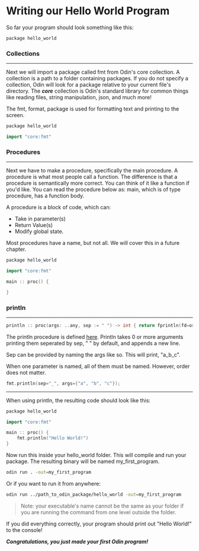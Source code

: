 # Writing our Hello World Program

So far your program should look something like this:
```cpp
package hello_world
```

### Collections
---

Next we will import a package called fmt from Odin's core collection.
A collection is a path to a folder containing packages. If you do not specify a collection, Odin will look for a package relative to your current file's directory.
The ***core*** collection is Odin's standard library for common things like reading files, string manipulation, json, and much more!

The fmt, format, package is used for formatting text and printing to the screen.

```cpp
package hello_world

import "core:fmt"
```

### Procedures
---

Next we have to make a procedure, specifically the main procedure.
A procedure is what most people call a function. 
The difference is that a procedure is semantically more correct.
You can think of it like a function if you'd like.
You can read the procedure below as: main, which is of type procedure, has a function body.

A procedure is a block of code, which can:
* Take in parameter(s)
* Return Value(s)
* Modify global state.

Most procedures have a name, but not all. We will cover this in a future chapter.
```cpp
package hello_world

import "core:fmt"

main :: proc() {

}

```
### println
---
```cpp
println :: proc(args: ..any, sep := " ") -> int { return fprintln(fd=os.stdout, args=args, sep=sep) }
```
The println procedure is defined [here](https://github.com/odin-lang/Odin/blob/master/core/fmt/fmt_os.odin).
Println takes 0 or more arguments printing them seperated by sep, " " by default, and appends a new line.

Sep can be provided by naming the args like so. This will print, "a_b_c".

When one parameter is named, all of them must be named. However, order does not matter.  
```cpp
fmt.println(sep="_", args={"a", "b", "c"});
```
---
When using println, the resulting code should look like this:
```cpp
package hello_world

import "core:fmt"

main :: proc() {
    fmt.println("Hello World!")
}

```

Now run this inside your hello_world folder. This will compile and run your package.
The resulting binary will be named my_first_program.

```sh
odin run . -out=my_first_program
```

Or if you want to run it from anywhere:

```sh
odin run ../path_to_odin_package/hello_world -out=my_first_program
```

> Note: your executable's name cannot be the same as your folder if you are running the command from one level outside the folder.

If you did everything correctly, your program should print out "Hello World!" to the console! 

***Congratulations, you just made your first Odin program!***
